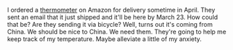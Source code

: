 I ordered a <a href="http://scripting.com/images/2020/03/18/thermometer.png">thermometer</a> on Amazon for delivery sometime in April. They sent an email that it just shipped and it'll be here by March 23. How could that be? Are they sending it via bicycle? Well, turns out it's coming from China. We should be nice to China. We need them. They're going to help me keep track of my temperature. Maybe alleviate a little of my anxiety. 

